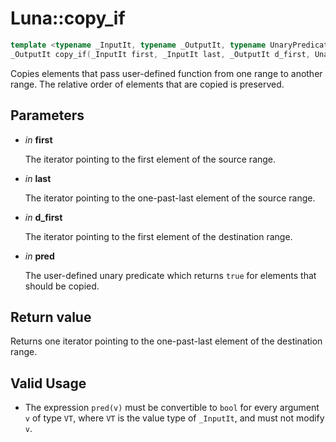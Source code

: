 # Luna::copy_if

```c++
template <typename _InputIt, typename _OutputIt, typename UnaryPredicate>
_OutputIt copy_if(_InputIt first, _InputIt last, _OutputIt d_first, UnaryPredicate pred)
```

Copies elements that pass user-defined function from one range to another range. The relative order of elements that are copied is preserved. 



## Parameters
* *in* **first**

    The iterator pointing to the first element of the source range. 

* *in* **last**

    The iterator pointing to the one-past-last element of the source range. 

* *in* **d_first**

    The iterator pointing to the first element of the destination range. 

* *in* **pred**

    The user-defined unary predicate which returns `​true` for elements that should be copied. 

## Return value
Returns one iterator pointing to the one-past-last element of the destination range. 

## Valid Usage
* The expression `pred(v)` must be convertible to `bool` for every argument `v` of type `VT`, where `VT` is the value type of `_InputIt`, and must not modify `v`. 

